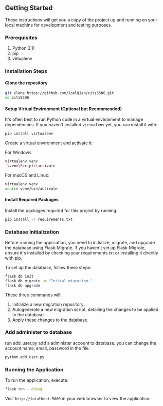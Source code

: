 ## Getting Started

These instructions will get you a copy of the project up and running on your local machine for development and testing purposes.

### Prerequisites

1. Python 3.11
2. pip
3. virtualenv

### Installation Steps

#### Clone the repository

```bash
git clone https://github.com/JoelQian/cits5506.git
cd cits5506
```

#### Setup Virtual Environment (Optional but Recommended)

It's often best to run Python code in a virtual environment to manage dependencies. If you haven't installed `virtualenv` yet, you can install it with:

```bash
pip install virtualenv
```

Create a virtual environment and activate it:

For Windows:
```bash
virtualenv venv
.\venv\Scripts\activate
```

For macOS and Linux:
```bash
virtualenv venv
source venv/bin/activate
```

#### Install Required Packages

Install the packages required for this project by running:

```bash
pip install -r requirements.txt
```

### Database Initialization
Before running the application, you need to initialize, migrate, and upgrade the database using Flask-Migrate. If you haven't set up Flask-Migrate, ensure it's installed by checking your requirements.txt or installing it directly with pip.

To set up the database, follow these steps:
```bash
flask db init
flask db migrate -m "Initial migration."
flask db upgrade

```

These three commands will:

1. Initialize a new migration repository.
2. Autogenerate a new migration script, detailing the changes to be applied to the database.
3. Apply these changes to the database.

### Add administer to database
run add_user.py add a administer account to database. you can change the account name, email, password in the file.

```bash
python add_user.py
```

### Running the Application

To run the application, execute:

```bash
flask run --debug
```

Visit `http://localhost:5000` in your web browser to view the application.